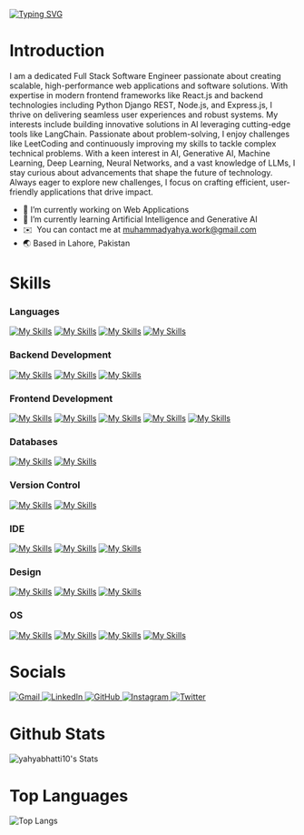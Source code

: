 [![Typing SVG](https://readme-typing-svg.demolab.com?font=Fira+Code&size=60&duration=3500&pause=1000&color=DDFE35&center=true&vCenter=true&width=1500&height=100&lines=Python+%7C+Django+%7C+ReactJS)](https://git.io/typing-svg)


# Introduction

I am a dedicated Full Stack Software Engineer passionate about creating scalable, high-performance web applications and software solutions. With expertise in modern frontend frameworks like React.js and backend technologies including Python Django REST, Node.js, and Express.js, I thrive on delivering seamless user experiences and robust systems. My interests include building innovative solutions in AI leveraging cutting-edge tools like LangChain. Passionate about problem-solving, I enjoy challenges like LeetCoding and continuously improving my skills to tackle complex technical problems. With a keen interest in AI, Generative AI, Machine Learning, Deep Learning, Neural Networks, and a vast knowledge of LLMs, I stay curious about advancements that shape the future of technology. Always eager to explore new challenges, I focus on crafting efficient, user-friendly applications that drive impact.


- 🔭 I’m currently working on Web Applications
- 🌱 I’m currently learning Artificial Intelligence and Generative AI
- ✉️  You can contact me at [muhammadyahya.work@gmail.com](mailto:muhammadyahya.work@gmail.com)
- 🌏 Based in Lahore, Pakistan

# Skills

### Languages
[![My Skills](https://skillicons.dev/icons?i=python)](python)
[![My Skills](https://skillicons.dev/icons?i=cpp)](cpp)
[![My Skills](https://skillicons.dev/icons?i=javascript)](javascript)
[![My Skills](https://skillicons.dev/icons?i=ts)](ts)


### Backend Development
[![My Skills](https://skillicons.dev/icons?i=django)](Django)
[![My Skills](https://skillicons.dev/icons?i=fastapi)](FastApi)
[![My Skills](https://skillicons.dev/icons?i=postman)](Postman)

### Frontend Development
[![My Skills](https://skillicons.dev/icons?i=react)](react)
[![My Skills](https://skillicons.dev/icons?i=bootstrap)](Bootstrap)
[![My Skills](https://skillicons.dev/icons?i=tailwind)](tailwind)
[![My Skills](https://skillicons.dev/icons?i=html)](HTML)
[![My Skills](https://skillicons.dev/icons?i=css)](CSS) 

### Databases
[![My Skills](https://skillicons.dev/icons?i=mysql)](MySql)
[![My Skills](https://skillicons.dev/icons?i=postgresql)](Postgres)

### Version Control
[![My Skills](https://skillicons.dev/icons?i=git)](Git)
[![My Skills](https://skillicons.dev/icons?i=github)](GitHub)

### IDE
[![My Skills](https://skillicons.dev/icons?i=vscode)](VSCode) 
[![My Skills](https://skillicons.dev/icons?i=visualstudio)](visualstudio)
[![My Skills](https://skillicons.dev/icons?i=pycharm)](Pycharm)

### Design
[![My Skills](https://skillicons.dev/icons?i=figma)](Figma)
[![My Skills](https://skillicons.dev/icons?i=ai)](Illustrator)
[![My Skills](https://skillicons.dev/icons?i=ps)](Photoshop)

### OS
[![My Skills](https://skillicons.dev/icons?i=windows)](Windows)
[![My Skills](https://skillicons.dev/icons?i=linux)](Linux)
[![My Skills](https://skillicons.dev/icons?i=ubuntu)](Ubuntu)
[![My Skills](https://skillicons.dev/icons?i=apple)](Apple)

# Socials
<a href="mailto:muhammadyahya.work@gmail.com">
  <img src="https://skillicons.dev/icons?i=gmail" alt="Gmail" />
</a>
<a href="https://www.linkedin.com/in/muhammad-yahya10/">
  <img src="https://skillicons.dev/icons?i=linkedin" alt="LinkedIn" />
</a>
<a href="https://github.com/yahyabhatti10">
  <img src="https://skillicons.dev/icons?i=github" alt="GitHub" />
</a>
<a href="https://www.instagram.com/ctrl_alt_devv/">
  <img src="https://skillicons.dev/icons?i=instagram" alt="Instagram" />
</a>
<a href="https://twitter.com/yahya_bhatti10">
  <img src="https://skillicons.dev/icons?i=twitter" alt="Twitter" />
</a>

# Github Stats
![yahyabhatti10's Stats](https://github-readme-stats.vercel.app/api?username=yahyabhatti10&theme=merko&show_icons=true&hide_border=true&count_private=true)

# Top Languages
![Top Langs](https://github-readme-stats.vercel.app/api/top-langs/?username=yahyabhatti10&theme=merko&hide_progress=true)


